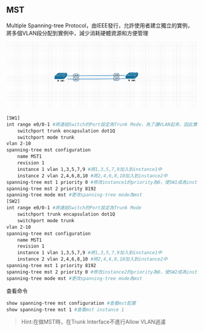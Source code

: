 ## MST ## 

Multiple Spanning-tree Protocol，由IEEE發行，允許使用者建立獨立的實例，將多個VLAN段分配到實例中，減少消耗硬體資源和方便管理

![](Image/mst1.png)

```bash
[SW1]
int range e0/0-1 #將連結Switch的Port設定為Trunk Mode，為了讓VLAN起來，因此實驗沒有於端口配置VLAN
    switchport trunk encapsulation dot1Q
    switchport mode trunk 
vlan 2-10 
spanning-tree mst configuration 
    name MST1 
    revision 1 
    instance 1 vlan 1,3,5,7,9 #將1,3,5,7,9加入到instance1中
    instance 2 vlan 2,4,6,8,10 #將2,4,6,8,10加入到instance2中
spanning-tree mst 1 priority 0 #修改instance1的priority為0，使SW1成為instnace1包含VLAN的root bridge 
spanning-tree mst 2 priority 8192 
spanning-tree mode mst #更改spanning-tree mode為mst 
[SW2]
int range e0/0-1 #將連結Switch的Port設定為Trunk Mode 
    switchport trunk encapsulation dot1Q
    switchport mode trunk 
vlan 2-10 
spanning-tree mst configuration 
    name MST1 
    revision 1 
    instance 1 vlan 1,3,5,7,9 #將1,3,5,7,9加入到instance1中
    instance 2 vlan 2,4,6,8,10 #將2,4,6,8,10加入到instance2中
spanning-tree mst 1 priority 8192 
spanning-tree mst 2 priority 0 #修改instance2的priority為0，使SW2成為instnace2包含VLAN的root bridge，達到負載平衡
spanning-tree mode mst #更改spanning-tree mode為mst 
```

查看命令 

```bash
show spanning-tree mst configuration #查看mst配置
show spanning-tree mst 1 #查看mst instance 1
```

>Hint:在做MST時，在Trunk Interface不進行Allow VLAN過濾